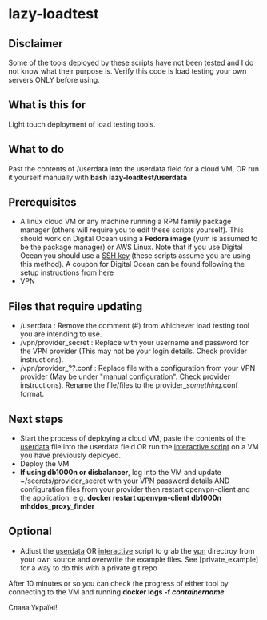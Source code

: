 # lazy-loadtest

## Disclaimer
Some of the tools deployed by these scripts have not been tested and I do not know what their purpose is. Verify this code is load testing your own servers ONLY before using.

## What is this for
Light touch deployment of load testing tools.

## What to do
Past the contents of /userdata into the userdata field for a cloud VM, OR run it yourself manually with **bash lazy-loadtest/userdata**

## Prerequisites 
- A linux cloud VM or any machine running a RPM family package manager (others will require you to edit these scripts yourself). This should work on Digital Ocean using a **Fedora image** (yum is assumed to be the package manager) or AWS Linux. Note that if you use Digital Ocean you should use a [SSH key](https://docs.digitalocean.com/products/droplets/how-to/add-ssh-keys/) (these scripts assume you are using this method).
A coupon for Digital Ocean can be found following the setup instructions from [here](https://itarmy.com.ua/vps/?lang=en#digitalOcean)
- VPN 

## Files that require updating
- /userdata : Remove the comment (#) from whichever load testing tool you are intending to use.
- /vpn/provider_secret : Replace with your username and password for the VPN provider (This may not be your login details. Check provider instructions).
- /vpn/provider_??.conf : Replace file with a configuration from your VPN provider (May be under "manual configuration". Check provider instructions). Rename the file/files to the provider_*something*.conf format.

## Next steps
- Start the process of deploying a cloud VM, paste the contents of the [userdata](userdata) file into the userdata field OR run the [interactive script](interactive_setup.sh) on a VM you have previously deployed.
- Deploy the VM
- **If using db1000n or disbalancer**, log into the VM and update ~/secrets/provider_secret with your VPN password details AND configuration files from your provider then restart openvpn-client and the application. e.g. **docker restart openvpn-client db1000n mhddos_proxy_finder**

## Optional
- Adjust the [userdata](userdata) OR [interactive](interactive_setup.sh) script to grab the [vpn](/vpn) directroy from your own source and overwrite the example files. See [private_example] for a way to do this with a private git repo


After 10 minutes or so you can check the progress of either tool by connecting to the VM and running **docker logs -f _containername_**


Слава Україні!

